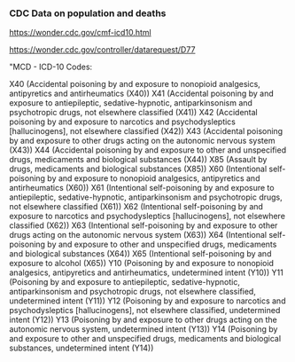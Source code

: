 ### CDC Data on population and deaths

https://wonder.cdc.gov/cmf-icd10.html

https://wonder.cdc.gov/controller/datarequest/D77

"MCD - ICD-10 Codes:

X40 (Accidental poisoning by and exposure to nonopioid analgesics, antipyretics and antirheumatics (X40))
X41 (Accidental poisoning by and exposure to antiepileptic, sedative-hypnotic, antiparkinsonism and psychotropic drugs, not elsewhere classified (X41))
X42 (Accidental poisoning by and exposure to narcotics and psychodysleptics [hallucinogens], not elsewhere classified (X42))
X43 (Accidental poisoning by and exposure to other drugs acting on the autonomic nervous system (X43))
X44 (Accidental poisoning by and exposure to other and unspecified drugs, medicaments and biological substances (X44))
X85 (Assault by drugs, medicaments and biological substances (X85))
X60 (Intentional self-poisoning by and exposure to nonopioid analgesics, antipyretics and antirheumatics (X60))
X61 (Intentional self-poisoning by and exposure to antiepileptic, sedative-hypnotic, antiparkinsonism and psychotropic drugs, not elsewhere classified (X61))
X62 (Intentional self-poisoning by and exposure to narcotics and psychodysleptics [hallucinogens], not elsewhere classified (X62))
X63 (Intentional self-poisoning by and exposure to other drugs acting on the autonomic nervous system (X63))
X64 (Intentional self-poisoning by and exposure to other and unspecified drugs, medicaments and biological substances (X64))
X65 (Intentional self-poisoning by and exposure to alcohol (X65))
Y10 (Poisoning by and exposure to nonopioid analgesics, antipyretics and antirheumatics, undetermined intent (Y10))
Y11 (Poisoning by and exposure to antiepileptic, sedative-hypnotic, antiparkinsonism and psychotropic drugs, not elsewhere classified, undetermined intent (Y11))
Y12 (Poisoning by and exposure to narcotics and psychodysleptics [hallucinogens], not elsewhere classified, undetermined intent (Y12))
Y13 (Poisoning by and exposure to other drugs acting on the autonomic nervous system, undetermined intent (Y13))
Y14 (Poisoning by and exposure to other and unspecified drugs, medicaments and biological substances, undetermined intent (Y14))
